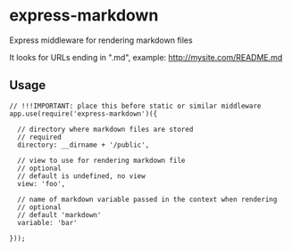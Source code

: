 express-markdown
================

Express middleware for rendering markdown files

It looks for URLs ending in ".md", example: http://mysite.com/README.md

Usage
-----

	// !!!IMPORTANT: place this before static or similar middleware
	app.use(require('express-markdown')({

	  // directory where markdown files are stored
	  // required
	  directory: __dirname + '/public', 

	  // view to use for rendering markdown file
	  // optional
	  // default is undefined, no view
	  view: 'foo',

	  // name of markdown variable passed in the context when rendering
	  // optional
	  // default 'markdown'
	  variable: 'bar'

	}));
